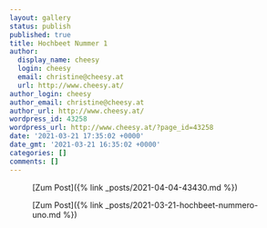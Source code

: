 ```yaml
---
layout: gallery
status: publish
published: true
title: Hochbeet Nummer 1
author:
  display_name: cheesy
  login: cheesy
  email: christine@cheesy.at
  url: http://www.cheesy.at/
author_login: cheesy
author_email: christine@cheesy.at
author_url: http://www.cheesy.at/
wordpress_id: 43258
wordpress_url: http://www.cheesy.at/?page_id=43258
date: '2021-03-21 17:35:02 +0000'
date_gmt: '2021-03-21 16:35:02 +0000'
categories: []
comments: []
---
```

<!-- wp:core-embed/wordpress {"url":"http://www.cheesy.at/2021/04/43430/","type":"rich","providerNameSlug":"cheesy-at","className":""} -->
<figure class="wp-block-embed-wordpress wp-block-embed is-type-rich is-provider-cheesy-at">
<div class="wp-block-embed__wrapper">
[Zum Post]({% link _posts/2021-04-04-43430.md %})
</div>
</figure>
<!-- /wp:core-embed/wordpress -->
<!-- wp:core-embed/wordpress {"url":"http://www.cheesy.at/2021/03/hochbeet-nummero-uno/","type":"rich","providerNameSlug":"cheesy-at","className":""} -->
<figure class="wp-block-embed-wordpress wp-block-embed is-type-rich is-provider-cheesy-at">
<div class="wp-block-embed__wrapper">
[Zum Post]({% link _posts/2021-03-21-hochbeet-nummero-uno.md %})
</div>
</figure>
<!-- /wp:core-embed/wordpress -->
<!-- wp:paragraph --><!-- /wp:paragraph -->
